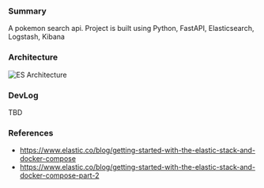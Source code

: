 ### Summary

A pokemon search api. Project is built using Python, FastAPI, Elasticsearch, Logstash, Kibana

### Architecture

![ES Architecture](https://static-www.elastic.co/v3/assets/bltefdd0b53724fa2ce/bltf8ff84bb00690338/652569565679eb17f76df06e/Screenshot_2023-10-10_at_9.09.57_AM.png)

### DevLog

TBD

### References
- https://www.elastic.co/blog/getting-started-with-the-elastic-stack-and-docker-compose
- https://www.elastic.co/blog/getting-started-with-the-elastic-stack-and-docker-compose-part-2
